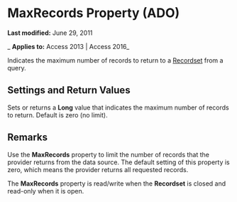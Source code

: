
# MaxRecords Property (ADO)

 **Last modified:** June 29, 2011

 _ **Applies to:** Access 2013 | Access 2016_



Indicates the maximum number of records to return to a [Recordset](0f963bf8-f066-dc8a-b754-f427de712df1.md) from a query.

## Settings and Return Values

Sets or returns a  **Long** value that indicates the maximum number of records to return. Default is zero (no limit).


## Remarks

Use the  **MaxRecords** property to limit the number of records that the provider returns from the data source. The default setting of this property is zero, which means the provider returns all requested records.

The  **MaxRecords** property is read/write when the **Recordset** is closed and read-only when it is open.

